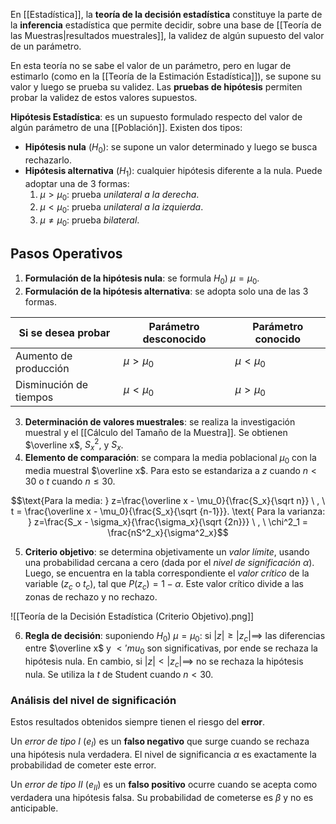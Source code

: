 En [[Estadística]], la **teoría de la decisión estadística** constituye la parte de la **inferencia** estadística que permite decidir, sobre una base de [[Teoría de las Muestras|resultados muestrales]], la validez de algún supuesto del valor de un parámetro.

En esta teoría no se sabe el valor de un parámetro, pero en lugar de estimarlo (como en la [[Teoría de la Estimación Estadística]]), se supone su valor y luego se prueba su validez. Las **pruebas de hipótesis** permiten probar la validez de estos valores supuestos.

**Hipótesis Estadística**: es un supuesto formulado respecto del valor de algún parámetro de una [[Población]]. Existen dos tipos:

- **Hipótesis nula** ($H_0$): se supone un valor determinado y luego se busca rechazarlo.
- **Hipótesis alternativa** ($H_1$): cualquier hipótesis diferente a la nula. Puede adoptar una de 3 formas:
	1. $\mu \gt \mu_0$: prueba *unilateral a la derecha*.
	2. $\mu \lt \mu_0$: prueba *unilateral a la izquierda*.
	3. $\mu \ne \mu_0$: prueba *bilateral*.

## Pasos Operativos

1. **Formulación de la hipótesis nula**: se formula $H_0) \ \mu = \mu_0$.
2. **Formulación de la hipótesis alternativa**: se adopta solo una de las 3 formas.

| Si se desea probar     | Parámetro desconocido | Parámetro conocido |
| ---------------------- | --------------------- | ------------------ |
| Aumento de producción  | $\mu \gt \mu_0$       | $\mu \lt \mu_0$    |
| Disminución de tiempos | $\mu \lt \mu_0$       | $\mu \gt \mu_0$    |

3. **Determinación de valores muestrales**: se realiza la investigación muestral y el [[Cálculo del Tamaño de la Muestra]]. Se obtienen $\overline x$, $S^2_x$, y $S_x$.
4. **Elemento de comparación**: se compara la media poblacional $\mu_0$ con la media muestral $\overline x$. Para esto se estandariza a $z$ cuando $n \lt 30$ o $t$ cuando $n \le 30$.

$$\text{Para la media: } z=\frac{\overline x - \mu_0}{\frac{S_x}{\sqrt n}} \ , \ t = \frac{\overline x - \mu_0}{\frac{S_x}{\sqrt {n-1}}}. \text{ Para la varianza: } z=\frac{S_x - \sigma_x}{\frac{\sigma_x}{\sqrt {2n}}} \ , \ \chi^2_1 = \frac{nS^2_x}{\sigma^2_x}$$

5. **Criterio objetivo**: se determina objetivamente un *valor límite*, usando una probabilidad cercana a cero (dada por el *nivel de significación* $\alpha$). Luego, se encuentra en la tabla correspondiente el *valor crítico* de la variable ($z_c$ o $t_c$), tal que $P(z_c) = 1 - \alpha$. Este valor crítico divide a las zonas de rechazo y no rechazo.

![[Teoría de la Decisión Estadística (Criterio Objetivo).png]]

6. **Regla de decisión**: suponiendo $H_0) \ \mu=\mu_0$: si $|z| \ge |z_c| \implies$ las diferencias entre $\overline x$ y $<'mu_0$ son significativas, por ende se rechaza la hipótesis nula. En cambio, si $|z| \lt |z_c| \implies$ no se rechaza la hipótesis nula. Se utiliza la $t$ de Student cuando $n \lt 30$.

### Análisis del nivel de significación

Estos resultados obtenidos siempre tienen el riesgo del **error**. 

Un *error de tipo I* ($e_I$) es un **falso negativo** que surge cuando se rechaza una hipótesis nula verdadera. El nivel de significancia $\alpha$ es exactamente la probabilidad de cometer este error. 

Un *error de tipo II* ($e_{II}$) es un **falso positivo** ocurre cuando se acepta como verdadera una hipótesis falsa. Su probabilidad de cometerse es $\beta$ y no es anticipable.
